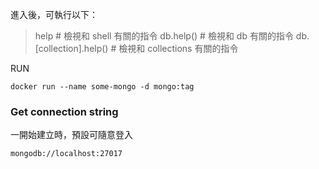 
進入後，可執行以下：  
  
> help            # 檢視和 shell 有關的指令
> db.help()          # 檢視和 db 有關的指令
> db.[collection].help()   # 檢視和 collections 有關的指令

RUN
```
docker run --name some-mongo -d mongo:tag
```

### Get connection string
一開始建立時，預設可隨意登入
```
mongodb://localhost:27017
```

